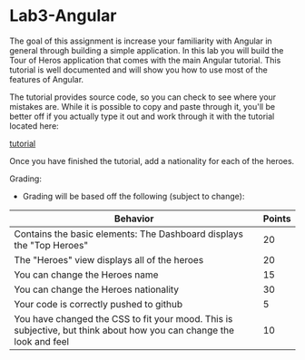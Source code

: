 # Lab3-Angular

The goal of this assignment is increase your familiarity with Angular in general through building a simple application. 
In this lab you will build the Tour of Heros application that comes with the main Angular tutorial.  This tutorial is well documented and will show you how to use most of the features of Angular.

The tutorial provides source code, so you can check to see where your mistakes are. 
While it is possible to copy and paste through it, 
you'll be better off if you actually type it out and work through it with the tutorial located here:

[tutorial](https://angular.io/tutorial)

Once you have finished the tutorial, 
add a nationality for each of the heroes. 

Grading:

- Grading will be based off the following (subject to change):

Behavior | Points
--- | ---
Contains the basic elements: The Dashboard displays the "Top Heroes" | 20
The "Heroes" view displays all of the heroes | 20
You can change the Heroes name | 15
You can change the Heroes nationality | 30
Your code is correctly pushed to github | 5
You have changed the CSS to fit your mood. This is subjective, but think about how you can change the look and feel | 10
